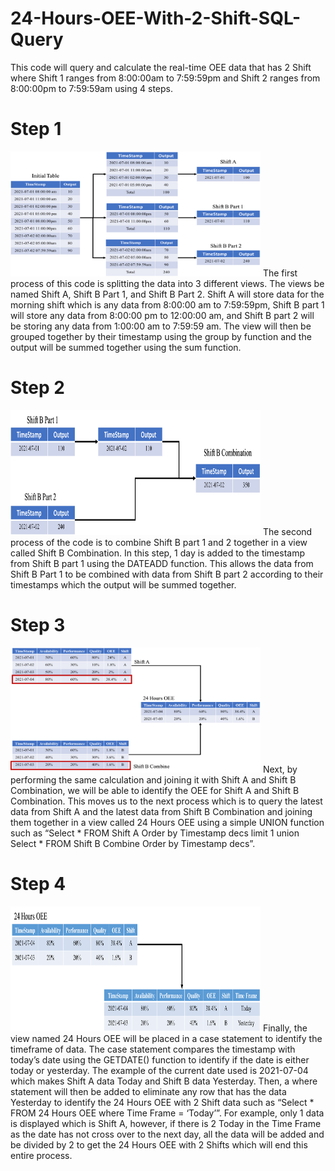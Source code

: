 # 24-Hours-OEE-With-2-Shift-SQL-Query
This code will query and calculate the real-time OEE data that has 2 Shift where Shift 1 ranges from 8:00:00am to 7:59:59pm and Shift 2 ranges from 8:00:00pm to 7:59:59am using 4 steps.

# Step 1
<img src="Images/1.png" height="200" width="400">
The first process of this code is splitting the data into 3 different views. The views be named Shift A, Shift B Part 1, and Shift B Part 2. Shift A will store data for the morning shift which is any data from 8:00:00 am to 7:59:59pm, Shift B part 1 will store any data from 8:00:00 pm to 12:00:00 am, and Shift B part 2 will be storing any data from 1:00:00 am to 7:59:59 am. The view will then be grouped together by their timestamp using the group by function and the output will be summed together using the sum function.

# Step 2
<img src="Images/2.png" height="200" width="400">
The second process of the code is to combine Shift B part 1 and 2 together in a view called Shift B Combination. In this step, 1 day is added to the timestamp from Shift B part 1 using the DATEADD function. This allows the data from Shift B Part 1 to be combined with data from Shift B part 2 according to their timestamps which the output will be summed together.

# Step 3
<img src="Images/3.png" height="200" width="400">
Next, by performing the same calculation and joining it with Shift A and Shift B Combination, we will be able to identify the OEE for Shift A and Shift B Combination. This moves us to the next process which is to query the latest data from Shift A and the latest data from Shift B Combination and joining them together in a view called 24 Hours OEE using a simple UNION function such as “Select * FROM Shift A Order by Timestamp decs limit 1 union Select * FROM Shift B Combine Order by Timestamp decs”.  

# Step 4
<img src="Images/4.png" height="200" width="400">
Finally, the view named 24 Hours OEE will be placed in a case statement to identify the timeframe of data. The case statement compares the timestamp with today’s date using the GETDATE() function to identify if the date is either today or yesterday. The example of the current date used is 2021-07-04 which makes Shift A data Today and Shift B data Yesterday. Then, a where statement will then be added to eliminate any row that has the data Yesterday to identify the 24 Hours OEE with 2 Shift data such as “Select * FROM 24 Hours OEE where Time Frame = ‘Today’”. For example, only 1 data is displayed which is Shift A, however, if there is 2 Today in the Time Frame as the date has not cross over to the next day, all the data will be added and be divided by 2 to get the 24 Hours OEE with 2 Shifts which will end this entire process. 

